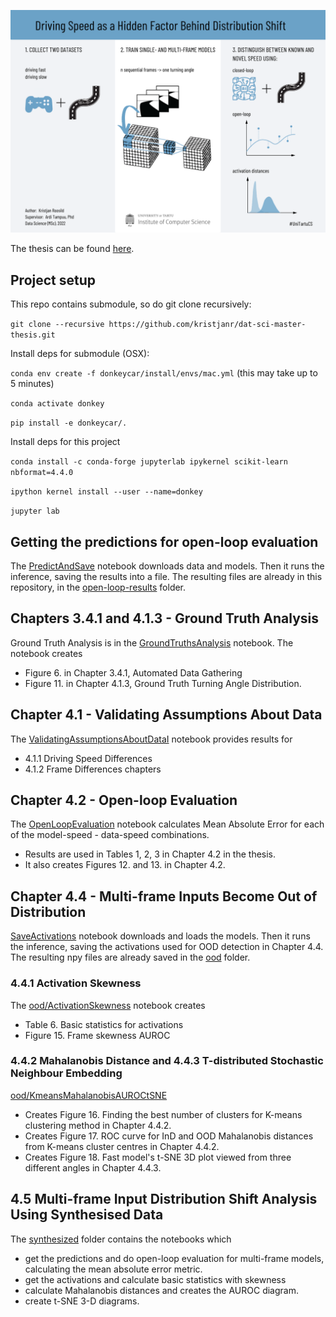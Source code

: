 ![Driving Speed as a Hidden Factor Behind Distribution Shift - Tartu University 2022, Msc](visualabstract.png)

The thesis can be found [here](https://comserv.cs.ut.ee/ati_thesis/datasheet.php?id=75358&language=en).

## Project setup
This repo contains submodule, so do git clone recursively:

`git clone --recursive https://github.com/kristjanr/dat-sci-master-thesis.git`


Install deps for submodule (OSX):

`conda env create -f donkeycar/install/envs/mac.yml` (this may take up to 5 minutes)

`conda activate donkey`

`pip install -e donkeycar/.`


Install deps for this project

`conda install -c conda-forge jupyterlab ipykernel scikit-learn nbformat=4.4.0`

`ipython kernel install --user --name=donkey`

`jupyter lab`

## Getting the predictions for open-loop evaluation

The [PredictAndSave](PredictAndSave.ipynb) notebook downloads data and models. Then it runs the inference, saving the results into a file.
The resulting files are already in this repository, in the [open-loop-results](open-loop-results) folder.

## Chapters 3.4.1 and 4.1.3 - Ground Truth Analysis 

Ground Truth Analysis is in the [GroundTruthsAnalysis](GroundTruthsAnalysis.ipynb) notebook.
The notebook creates 
- Figure 6. in Chapter 3.4.1, Automated Data Gathering 
- Figure 11. in Chapter 4.1.3, Ground Truth Turning Angle Distribution.


## Chapter 4.1 - Validating Assumptions About Data

The [ValidatingAssumptionsAboutDataI](ValidatingAssumptionsAboutDataI.ipynb) notebook provides results for 
- 4.1.1 Driving Speed Differences  
- 4.1.2 Frame Differences chapters 


## Chapter 4.2 - Open-loop Evaluation

The [OpenLoopEvaluation](OpenLoopEvaluation.ipynb) notebook calculates Mean Absolute Error for each of the model-speed - data-speed combinations. 
- Results are used in Tables 1, 2, 3 in Chapter 4.2 in the thesis.
- It also creates Figures 12. and 13. in Chapter 4.2.


## Chapter 4.4 - Multi-frame Inputs Become Out of Distribution

[SaveActivations](ood/SaveActivations.ipynb) notebook downloads and loads the models. Then it runs the inference, saving the activations used for OOD detection in Chapter 4.4.
The resulting npy files are already saved in the [ood](ood) folder.

### 4.4.1 Activation Skewness 
The [ood/ActivationSkewness](ood/ActivationSkewness.ipynb) notebook creates
- Table 6. Basic statistics for activations
- Figure 15. Frame skewness AUROC


### 4.4.2 Mahalanobis Distance and 4.4.3 T-distributed Stochastic Neighbour Embedding

[ood/KmeansMahalanobisAUROCtSNE](ood/KmeansMahalanobisAUROCtSNE.ipynb)
* Creates Figure 16. Finding the best number of clusters for K-means clustering method in Chapter 4.4.2.
* Creates Figure 17. ROC curve for InD and OOD Mahalanobis distances from K-means cluster centres in Chapter 4.4.2.
* Creates Figure 18. Fast model's t-SNE 3D plot viewed from three different angles in Chapter 4.4.3.

## 4.5 Multi-frame Input Distribution Shift Analysis Using Synthesised Data 
The [synthesized](synthesized) folder contains the notebooks which 
- get the predictions and do open-loop evaluation for multi-frame models, calculating the mean absolute error metric.
- get the activations and calculate basic statistics with skewness
- calculate Mahalanobis distances and creates the AUROC diagram.
- create t-SNE 3-D diagrams.
